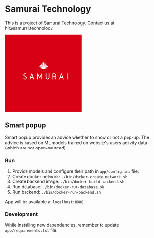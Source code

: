 # Samurai Technology

This is a project of [Samurai Technology](http://samurai.technology). Contact us at [hi@samurai.technology](mailto:hi@samurai.technology).

![Samurai Technology logo](static/samurai-logo.png)

## Smart popup

Smart popup provides an advice whether to show or not a pop-up. The advice is based on ML models trained on website's 
users activity data (which are not open-sourced).

### Run

1. Provide models and configure their path in ``app/config.ini`` file.
2. Create docker network: ``./bin/docker-create-network.sh``
3. Create backend image: ``./bin/docker-build-backend.sh``
2. Run database: ``./bin/docker-run-database.sh``
3. Run backend: ``./bin/docker-run-backend.sh``

App will be available at ``localhost:8888``.

### Development

While installing new dependencies, remember to update ``app/requirements.txt`` file.
